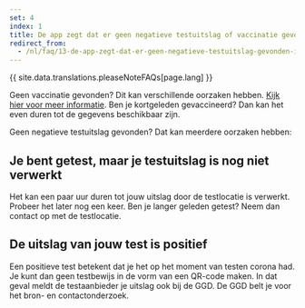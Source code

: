 ```yaml
---
set: 4
index: 1
title: De app zegt dat er geen negatieve testuitslag of vaccinatie gevonden is. Hoe kan dit?
redirect_from: 
  - /nl/faq/13-de-app-zegt-dat-er-geen-negatieve-testuitslag-gevonden-is-hoe-kan-dit
---
```

{{ site.data.translations.pleaseNoteFAQs[page.lang] }}

Geen vaccinatie gevonden? Dit kan verschillende oorzaken hebben. [Kijk hier voor meer informatie](/wegwijzer). Ben je kortgeleden gevaccineerd? Dan kan het even duren tot de gegevens beschikbaar zijn.

Geen negatieve testuitslag gevonden? Dat kan meerdere oorzaken hebben:

## Je bent getest, maar je testuitslag is nog niet verwerkt

Het kan een paar uur duren tot jouw uitslag door de testlocatie is verwerkt. Probeer het later nog een keer. Ben je langer geleden getest? Neem dan contact op met de testlocatie.

## De uitslag van jouw test is positief

Een positieve test betekent dat je het op het moment van testen corona had. Je kunt dan geen testbewijs in de vorm van een QR-code maken. In dat geval meldt de testaanbieder je uitslag ook bij de GGD. De GGD belt je voor het bron- en contactonderzoek. 
